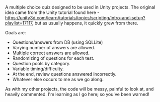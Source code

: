 A multiple choice quiz designed to be used in Unity projects.  The original idea came from the Unity tutorial found here - https://unity3d.com/learn/tutorials/topics/scripting/intro-and-setup?playlist=17117, but as usually happens, it quickly grew from there.  

Goals are:

* Questions/answers from DB (using SQLLite) 
* Varying number of answers are allowed.  
* Multiple correct answers are allowed.  
* Randomizing of questions for each test.  
* Question pools by category.  
* Variable timing/difficulty.  
* At the end, review questions answered incorrectly.  
* Whatever else occurs to me as we go along.  

As with my other projects, the code will be messy, painful to look at, and heavily commented.  I'm learning as I go here; so you've been warned!
